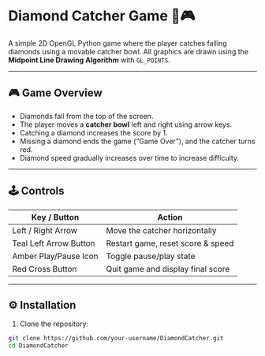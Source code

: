 # Diamond Catcher Game 💎🎮

A simple 2D OpenGL Python game where the player catches falling diamonds using a movable catcher bowl. All graphics are drawn using the **Midpoint Line Drawing Algorithm** with `GL_POINTS`.

---

## 🎮 Game Overview
- Diamonds fall from the top of the screen.  
- The player moves a **catcher bowl** left and right using arrow keys.  
- Catching a diamond increases the score by 1.  
- Missing a diamond ends the game (“Game Over”), and the catcher turns red.  
- Diamond speed gradually increases over time to increase difficulty.  

---

## 🕹️ Controls
| Key / Button          | Action                                 |
|----------------------|----------------------------------------|
| Left / Right Arrow    | Move the catcher horizontally          |
| Teal Left Arrow Button| Restart game, reset score & speed     |
| Amber Play/Pause Icon | Toggle pause/play state                |
| Red Cross Button      | Quit game and display final score      |

---

## ⚙️ Installation
1. Clone the repository:
```bash
git clone https://github.com/your-username/DiamondCatcher.git
cd DiamondCatcher
